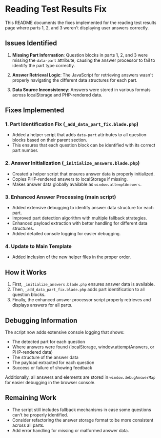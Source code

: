 # Reading Test Results Fix

This README documents the fixes implemented for the reading test results page where parts 1, 2, and 3 weren't displaying user answers correctly.

## Issues Identified

1. **Missing Part Information**: Question blocks in parts 1, 2, and 3 were missing the `data-part` attribute, causing the answer processor to fail to identify the part type correctly.

2. **Answer Retrieval Logic**: The JavaScript for retrieving answers wasn't properly navigating the different data structures for each part.

3. **Data Source Inconsistency**: Answers were stored in various formats across localStorage and PHP-rendered data.

## Fixes Implemented

### 1. Part Identification Fix (`_add_data_part_fix.blade.php`)

- Added a helper script that adds `data-part` attributes to all question blocks based on their parent section.
- This ensures that each question block can be identified with its correct part number.

### 2. Answer Initialization (`_initialize_answers.blade.php`) 

- Created a helper script that ensures answer data is properly initialized.
- Copies PHP-rendered answers to localStorage if missing.
- Makes answer data globally available as `window.attemptAnswers`.

### 3. Enhanced Answer Processing (main script)

- Added extensive debugging to identify answer data structure for each part.
- Improved part detection algorithm with multiple fallback strategies.
- Enhanced payload extraction with better handling for different data structures.
- Added detailed console logging for easier debugging.

### 4. Update to Main Template

- Added inclusion of the new helper files in the proper order.

## How it Works

1. First, `_initialize_answers.blade.php` ensures answer data is available.
2. Then, `_add_data_part_fix.blade.php` adds part identification to all question blocks.
3. Finally, the enhanced answer processor script properly retrieves and displays answers for all parts.

## Debugging Information

The script now adds extensive console logging that shows:
- The detected part for each question
- Where answers were found (localStorage, window.attemptAnswers, or PHP-rendered data)
- The structure of the answer data
- The payload extracted for each question
- Success or failure of showing feedback

Additionally, all answers and elements are stored in `window.debugAnswerMap` for easier debugging in the browser console.

## Remaining Work

- The script still includes fallback mechanisms in case some questions can't be properly identified.
- Consider refactoring the answer storage format to be more consistent across all parts.
- Add error handling for missing or malformed answer data.